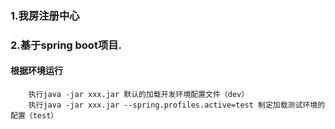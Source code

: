 ### 1.我房注册中心
### 2.基于spring boot项目.

#### 根据环境运行

        执行java -jar xxx.jar 默认的加载开发环境配置文件（dev）
        执行java -jar xxx.jar --spring.profiles.active=test 制定加载测试环境的配置（test）
        